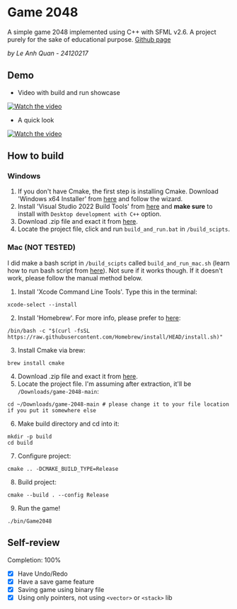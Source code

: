# Game 2048

A simple game 2048 implemented using C++ with SFML v2.6. A project purely for the sake of educational purpose. [Github page](https://github.com/leanhquanea1234/game-2048)

*by Le Anh Quan - 24120217*


## Demo

- Video with build and run showcase 

[![Watch the video](https://img.youtube.com/vi/2ak-EIfmCLA/hqdefault.jpg)](https://youtu.be/2ak-EIfmCLA)

- A quick look

[![Watch the video](https://img.youtube.com/vi/ejB1lSIpuds/hqdefault.jpg)](https://youtu.be/ejB1lSIpuds)


## How to build 

### Windows

1. If you don't have Cmake, the first step is installing Cmake. Download 'Windows x64 Installer' from [here](https://cmake.org/download/) and follow the wizard.
2. Install 'Visual Studio 2022 Build Tools' from [here](https://visualstudio.microsoft.com/visual-cpp-build-tools/) and **make sure** to install with `Desktop development with C++` option.
4. Download .zip file and exact it from [here](https://github.com/leanhquanea1234/game-2048/archive/refs/heads/main.zip).
3. Locate the project file, click and run `build_and_run.bat` in `/build_scipts`.

### Mac (NOT TESTED)

I did make a bash script in `/build_scipts` called `build_and_run_mac.sh` (learn how to run bash script from [here](https://stackoverflow.com/questions/733824/how-to-run-a-shell-script-on-a-unix-console-or-mac-terminal)). Not sure if it works though. If it doesn't work, please follow the manual method below.

1. Install 'Xcode Command Line Tools'. Type this in the terminal:
```
xcode-select --install
```
2. Install 'Homebrew'. For more info, please prefer to [here](https://github.com/Homebrew/install):
```
/bin/bash -c "$(curl -fsSL https://raw.githubusercontent.com/Homebrew/install/HEAD/install.sh)"
```
3. Install Cmake via brew:
```
brew install cmake
```
4. Download .zip file and exact it from [here](https://github.com/leanhquanea1234/game-2048/archive/refs/heads/main.zip).
5. Locate the project file. I'm assuming after extraction, it'll be `/Downloads/game-2048-main`:
```
cd ~/Downloads/game-2048-main # please change it to your file location if you put it somewhere else
```
6. Make build directory and cd into it:
```
mkdir -p build
cd build
```
7. Configure project:
```
cmake .. -DCMAKE_BUILD_TYPE=Release
```
8. Build project:
```
cmake --build . --config Release
```
9. Run the game!
```
./bin/Game2048
```

## Self-review
Completion: 100%
- [x] Have Undo/Redo
- [x] Have a save game feature
- [x] Saving game using binary file
- [x] Using only pointers, not using `<vector>` or `<stack>` lib